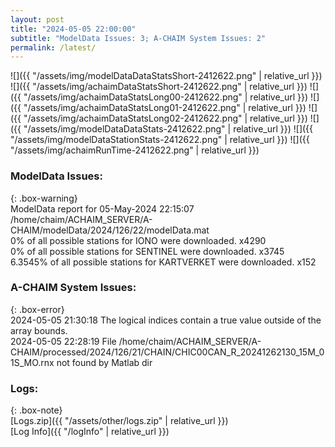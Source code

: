 ```yaml
---
layout: post
title: "2024-05-05 22:00:00"
subtitle: "ModelData Issues: 3; A-CHAIM System Issues: 2"
permalink: /latest/
---
```


![]({{ "/assets/img/modelDataDataStatsShort-2412622.png" | relative_url }})
![]({{ "/assets/img/achaimDataStatsShort-2412622.png" | relative_url }})
![]({{ "/assets/img/achaimDataStatsLong00-2412622.png" | relative_url }})
![]({{ "/assets/img/achaimDataStatsLong01-2412622.png" | relative_url }})
![]({{ "/assets/img/achaimDataStatsLong02-2412622.png" | relative_url }})
![]({{ "/assets/img/modelDataDataStats-2412622.png" | relative_url }})
![]({{ "/assets/img/modelDataStationStats-2412622.png" | relative_url }})
![]({{ "/assets/img/achaimRunTime-2412622.png" | relative_url }})


### ModelData Issues:  
  
{: .box-warning}  
 ModelData report for 05-May-2024 22:15:07   
 /home/chaim/ACHAIM_SERVER/A-CHAIM/modelData/2024/126/22/modelData.mat   
 0% of all possible stations for IONO were downloaded. x4290   
 0% of all possible stations for SENTINEL were downloaded. x3745   
 6.3545% of all possible stations for KARTVERKET were downloaded. x152   
  
### A-CHAIM System Issues:  
  
{: .box-error}  
2024-05-05 21:30:18 The logical indices contain a true value outside of the array bounds.  
2024-05-05 22:28:19 File /home/chaim/ACHAIM_SERVER/A-CHAIM/processed/2024/126/21/CHAIN/CHIC00CAN_R_20241262130_15M_01S_MO.rnx not found by Matlab dir  

### Logs:  
  
{: .box-note}  
[Logs.zip]({{ "/assets/other/logs.zip" | relative_url }})  
[Log Info]({{ "/logInfo" | relative_url }})  

